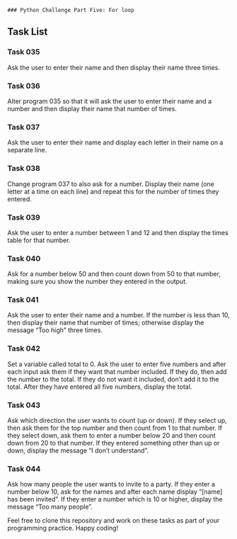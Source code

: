     ### Python Challenge Part Five: For loop


## Task List

### Task 035
Ask the user to enter their name and then display their name three times.

### Task 036
Alter program 035 so that it will ask the user to enter their name and a number and then display their name that number of times.

### Task 037
Ask the user to enter their name and display each letter in their name on a separate line.

### Task 038
Change program 037 to also ask for a number. Display their name (one letter at a time on each line) and repeat this for the number of times they entered.

### Task 039
Ask the user to enter a number between 1 and 12 and then display the times table for that number.

### Task 040
Ask for a number below 50 and then count down from 50 to that number, making sure you show the number they entered in the output.

### Task 041
Ask the user to enter their name and a number. If the number is less than 10, then display their name that number of times; otherwise display the message “Too high” three times.

### Task 042
Set a variable called total to 0. Ask the user to enter five numbers and after each input ask them if they want that number included. If they do, then add the number to the total. If they do not want it included, don’t add it to the total. After they have entered all five numbers, display the total.

### Task 043
Ask which direction the user wants to count (up or down). If they select up, then ask them for the top number and then count from 1 to that number. If they select down, ask them to enter a number below 20 and then count down from 20 to that number. If they entered something other than up or down, display the message “I don’t understand”.

### Task 044
Ask how many people the user wants to invite to a party. If they enter a number below 10, ask for the names and after each name display “[name] has been invited”. If they enter a number which is 10 or higher, display the message “Too many people”.

Feel free to clone this repository and work on these tasks as part of your programming practice. Happy coding!
